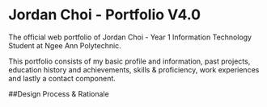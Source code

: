 # Jordan Choi - Portfolio V4.0

The official web portfolio of Jordan Choi - Year 1 Information Technology Student at Ngee Ann Polytechnic.

This portfolio consists of my basic profile and information, past projects, education history and achievements, skills & proficiency, work experiences and lastly a contact component.

##Design Process & Rationale
